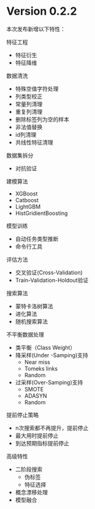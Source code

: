 Version 0.2.2
=====================

本次发布新增以下特性：

特征工程
  - 特征衍生
  - 特征降维

数据清洗
  - 特殊空值字符处理
  - 列类型校正
  - 常量列清理
  - 重复列清理
  - 删除标签列为空的样本
  - 非法值替换
  - id列清理
  - 共线性特征清理

数据集拆分
  - 对抗验证

建模算法
  - XGBoost
  - Catboost
  - LightGBM
  - HistGridientBoosting

模型训练
  - 自动任务类型推断
  - 命令行工具

评估方法
  - 交叉验证(Cross-Validation)
  - Train-Validation-Holdout验证

搜索算法
  - 蒙特卡洛树算法
  - 进化算法
  - 随机搜索算法

不平衡数据处理
  - 类平衡（Class Weight）
  - 降采样(Under -Samping)支持
    - Near miss
    - Tomeks links
    - Random
  - 过采样(Over-Samping)支持
    - SMOTE
    - ADASYN
    - Random

提前停止策略
  - n次搜索都不再提升，提前停止
  - 最大用时提前停止
  - 到达预期指标提前停止

高级特性
  - 二阶段搜索
    * 伪标签
    * 特征选择
  - 概念漂移处理
  - 模型融合
